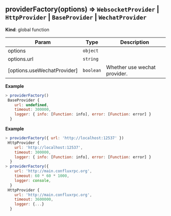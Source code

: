 <a name="providerFactory"></a>

## providerFactory(options) ⇒ <code>WebsocketProvider</code> \| <code>HttpProvider</code> \| <code>BaseProvider</code> \| <code>WechatProvider</code>
**Kind**: global function  

| Param | Type | Description |
| --- | --- | --- |
| options | <code>object</code> |  |
| options.url | <code>string</code> |  |
| [options.useWechatProvider] | <code>boolean</code> | Whether use wechat provider. |

**Example**  
```js
> providerFactory()
 BaseProvider {
    url: undefined,
    timeout: 300000,
    logger: { info: [Function: info], error: [Function: error] }
  }
```
**Example**  
```js
> providerFactory({ url: 'http://localhost:12537' })
 HttpProvider {
    url: 'http://localhost:12537',
    timeout: 300000,
    logger: { info: [Function: info], error: [Function: error] }
  }
> providerFactory({
    url: 'http://main.confluxrpc.org',
    timeout: 60 * 60 * 1000,
    logger: console,
  }
 HttpProvider {
    url: 'http://main.confluxrpc.org',
    timeout: 3600000,
    logger: {...}
  }
```
